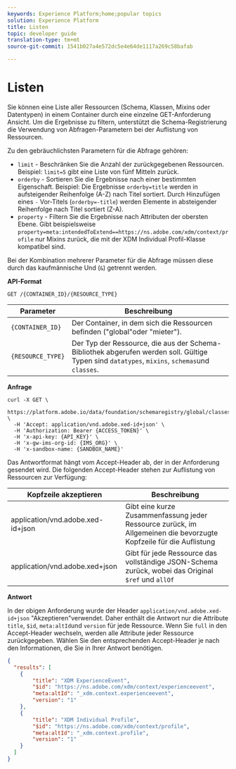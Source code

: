 ```yaml
---
keywords: Experience Platform;home;popular topics
solution: Experience Platform
title: Listen
topic: developer guide
translation-type: tm+mt
source-git-commit: 1541b027a4e572dc5e4e64de1117a269c58bafab

---
```



# Listen

Sie können eine Liste aller Ressourcen (Schema, Klassen, Mixins oder Datentypen) in einem Container durch eine einzelne GET-Anforderung Ansicht. Um die Ergebnisse zu filtern, unterstützt die Schema-Registrierung die Verwendung von Abfragen-Parametern bei der Auflistung von Ressourcen.

Zu den gebräuchlichsten Parametern für die Abfrage gehören:

* `limit` - Beschränken Sie die Anzahl der zurückgegebenen Ressourcen. Beispiel: `limit=5` gibt eine Liste von fünf Mitteln zurück.
* `orderby` - Sortieren Sie die Ergebnisse nach einer bestimmten Eigenschaft. Beispiel: Die Ergebnisse `orderby=title` werden in aufsteigender Reihenfolge (A-Z) nach Titel sortiert. Durch Hinzufügen eines `-` Vor-Titels (`orderby=-title`) werden Elemente in absteigender Reihenfolge nach Titel sortiert (Z-A).
* `property` - Filtern Sie die Ergebnisse nach Attributen der obersten Ebene. Gibt beispielsweise `property=meta:intendedToExtend==https://ns.adobe.com/xdm/context/profile` nur Mixins zurück, die mit der XDM Individual Profil-Klasse kompatibel sind.

Bei der Kombination mehrerer Parameter für die Abfrage müssen diese durch das kaufmännische Und (`&`) getrennt werden.

**API-Format**

```http
GET /{CONTAINER_ID}/{RESOURCE_TYPE}
```

| Parameter | Beschreibung |
| --- | --- |
| `{CONTAINER_ID}` | Der Container, in dem sich die Ressourcen befinden (&quot;global&quot;oder &quot;mieter&quot;). |
| `{RESOURCE_TYPE}` | Der Typ der Ressource, die aus der Schema-Bibliothek abgerufen werden soll. Gültige Typen sind `datatypes`, `mixins`, `schemas`und `classes`. |

**Anfrage**

```SHELL
curl -X GET \
  https://platform.adobe.io/data/foundation/schemaregistry/global/classes&limit=2 \
  -H 'Accept: application/vnd.adobe.xed-id+json' \
  -H 'Authorization: Bearer {ACCESS_TOKEN}' \
  -H 'x-api-key: {API_KEY}' \
  -H 'x-gw-ims-org-id: {IMS_ORG}' \
  -H 'x-sandbox-name: {SANDBOX_NAME}'
```

Das Antwortformat hängt vom Accept-Header ab, der in der Anforderung gesendet wird. Die folgenden Accept-Header stehen zur Auflistung von Ressourcen zur Verfügung:

| Kopfzeile akzeptieren | Beschreibung |
| ------- | ------------ |
| application/vnd.adobe.xed-id+json | Gibt eine kurze Zusammenfassung jeder Ressource zurück, im Allgemeinen die bevorzugte Kopfzeile für die Auflistung |
| application/vnd.adobe.xed+json | Gibt für jede Ressource das vollständige JSON-Schema zurück, wobei das Original `$ref` und `allOf` |

**Antwort**

In der obigen Anforderung wurde der Header `application/vnd.adobe.xed-id+json` &quot;Akzeptieren&quot;verwendet. Daher enthält die Antwort nur die Attribute `title`, `$id`, `meta:altId`und `version` für jede Ressource. Wenn Sie `full` in den Accept-Header wechseln, werden alle Attribute jeder Ressource zurückgegeben. Wählen Sie den entsprechenden Accept-Header je nach den Informationen, die Sie in Ihrer Antwort benötigen.

```JSON
{
  "results": [
    {
        "title": "XDM ExperienceEvent",
        "$id": "https://ns.adobe.com/xdm/context/experienceevent",
        "meta:altId": "_xdm.context.experienceevent",
        "version": "1"
    },
    {
        "title": "XDM Individual Profile",
        "$id": "https://ns.adobe.com/xdm/context/profile",
        "meta:altId": "_xdm.context.profile",
        "version": "1"
    }
  ]
}
```

